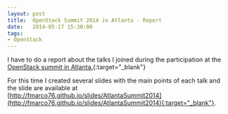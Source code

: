 ```yaml
---
layout: post
title:  OpenStack Summit 2014 in Atlanta - Report 
date:   2014-05-17 15:30:00
tags:
- OpenStack
---
```


I have to do a report about the talks I joined during the
participation at the [OpenStack summit in
Atlanta.](https://www.openstack.org/summit/openstack-summit-atlanta-2014/){:target="_blank"}

For this time I created several slides with the main points of each talk and the slide
are available at [http://fmarco76.github.io/slides/AtlantaSummit2014](http://fmarco76.github.io/slides/AtlantaSummit2014){:target="_blank"}.
